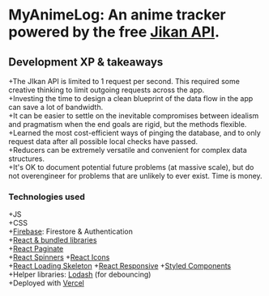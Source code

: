 # MyAnimeLog: An anime tracker powered by the free [Jikan API](https://jikan.moe/).  

## Development XP & takeaways  

+The JIkan API is limited to 1 request per second. This required some creative thinking to limit outgoing requests across the app.  
+Investing the time to design a clean blueprint of the data flow in the app can save a lot of bandwidth.   
+It can be easier to settle on the inevitable compromises between idealism and pragmatism when the end goals are rigid, but the methods flexible.     
+Learned the most cost-efficient ways of pinging the database, and to only request data after all possible local checks have passed.   
+Reducers can be extremely versatile and convenient for complex data structures.  
+It's OK to document potential future problems (at massive scale), but do not overengineer for problems that are unlikely to ever exist. Time is money.  

### Technologies used    

+JS  
+CSS  
+[Firebase](https://firebase.google.com/): Firestore & Authentication   
+[React & bundled libraries](https://reactjs.org/)  
+[React Paginate](https://www.npmjs.com/package/react-paginate)  
+[React Spinners](https://www.davidhu.io/react-spinners/)
+[React Icons](https://react-icons.github.io/react-icons/)  
+[React Loading Skeleton](https://www.npmjs.com/package/react-loading-skeleton)
+[React Responsive](https://www.npmjs.com/package/react-responsive)
+[Styled Components](https://styled-components.com/)    
+Helper libraries: [Lodash](https://lodash.com/ "Lodash") (for debouncing)  
+Deployed with [Vercel](https://vercel.com)
